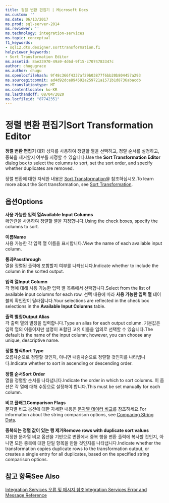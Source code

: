 ```yaml
---
title: 정렬 변환 편집기 | Microsoft Docs
ms.custom: ''
ms.date: 06/13/2017
ms.prod: sql-server-2014
ms.reviewer: ''
ms.technology: integration-services
ms.topic: conceptual
f1_keywords:
- sql12.dts.designer.sorttransformation.f1
helpviewer_keywords:
- Sort Transformation Editor
ms.assetid: 8ae23970-49a9-4d6d-9f15-c7074783347c
author: chugugrace
ms.author: chugu
ms.openlocfilehash: 9f48c366f4337af29b03877f6bb20b804457a293
ms.sourcegitcommit: ad4d92dce894592a259721a1571b1d8736abacdb
ms.translationtype: MT
ms.contentlocale: ko-KR
ms.lasthandoff: 08/04/2020
ms.locfileid: "87742351"
---
```

# <a name="sort-transformation-editor"></a><span data-ttu-id="6d444-102">정렬 변환 편집기</span><span class="sxs-lookup"><span data-stu-id="6d444-102">Sort Transformation Editor</span></span>
  <span data-ttu-id="6d444-103">**정렬 변환 편집기** 대화 상자를 사용하여 정렬할 열을 선택하고, 정렬 순서를 설정하고, 중복을 제거할지 여부를 지정할 수 있습니다.</span><span class="sxs-lookup"><span data-stu-id="6d444-103">Use the **Sort Transformation Editor** dialog box to select the columns to sort, set the sort order, and specify whether duplicates are removed.</span></span>  
  
 <span data-ttu-id="6d444-104">정렬 변환에 대한 자세한 내용은 [Sort Transformation](data-flow/transformations/sort-transformation.md)을 참조하십시오.</span><span class="sxs-lookup"><span data-stu-id="6d444-104">To learn more about the Sort transformation, see [Sort Transformation](data-flow/transformations/sort-transformation.md).</span></span>  
  
## <a name="options"></a><span data-ttu-id="6d444-105">옵션</span><span class="sxs-lookup"><span data-stu-id="6d444-105">Options</span></span>  
 <span data-ttu-id="6d444-106">**사용 가능한 입력 열**</span><span class="sxs-lookup"><span data-stu-id="6d444-106">**Available Input Columns**</span></span>  
 <span data-ttu-id="6d444-107">확인란을 사용하여 정렬할 열을 지정합니다.</span><span class="sxs-lookup"><span data-stu-id="6d444-107">Using the check boxes, specify the columns to sort.</span></span>  
  
 <span data-ttu-id="6d444-108">**이름**</span><span class="sxs-lookup"><span data-stu-id="6d444-108">**Name**</span></span>  
 <span data-ttu-id="6d444-109">사용 가능한 각 입력 열 이름을 표시합니다.</span><span class="sxs-lookup"><span data-stu-id="6d444-109">View the name of each available input column.</span></span>  
  
 <span data-ttu-id="6d444-110">**통과**</span><span class="sxs-lookup"><span data-stu-id="6d444-110">**Passthrough**</span></span>  
 <span data-ttu-id="6d444-111">열을 정렬된 출력에 포함할지 여부를 나타냅니다.</span><span class="sxs-lookup"><span data-stu-id="6d444-111">Indicate whether to include the column in the sorted output.</span></span>  
  
 <span data-ttu-id="6d444-112">**입력 열**</span><span class="sxs-lookup"><span data-stu-id="6d444-112">**Input Column**</span></span>  
 <span data-ttu-id="6d444-113">각 행에 대해 사용 가능한 입력 열 목록에서 선택합니다.</span><span class="sxs-lookup"><span data-stu-id="6d444-113">Select from the list of available input columns for each row.</span></span> <span data-ttu-id="6d444-114">선택 내용에 따라 **사용 가능한 입력 열** 테이블의 확인란이 달라집니다.</span><span class="sxs-lookup"><span data-stu-id="6d444-114">Your selections are reflected in the check box selections in the **Available Input Columns** table.</span></span>  
  
 <span data-ttu-id="6d444-115">**출력 별칭**</span><span class="sxs-lookup"><span data-stu-id="6d444-115">**Output Alias**</span></span>  
 <span data-ttu-id="6d444-116">각 출력 열의 별칭을 입력합니다.</span><span class="sxs-lookup"><span data-stu-id="6d444-116">Type an alias for each output column.</span></span> <span data-ttu-id="6d444-117">기본값은 입력 열의 이름이지만 설명이 포함된 고유 이름을 임의로 선택할 수 있습니다.</span><span class="sxs-lookup"><span data-stu-id="6d444-117">The default is the name of the input column; however, you can choose any unique, descriptive name.</span></span>  
  
 <span data-ttu-id="6d444-118">**정렬 형식**</span><span class="sxs-lookup"><span data-stu-id="6d444-118">**Sort Type**</span></span>  
 <span data-ttu-id="6d444-119">오름차순으로 정렬할 것인지, 아니면 내림차순으로 정렬할 것인지를 나타냅니다.</span><span class="sxs-lookup"><span data-stu-id="6d444-119">Indicate whether to sort in ascending or descending order.</span></span>  
  
 <span data-ttu-id="6d444-120">**정렬 순서**</span><span class="sxs-lookup"><span data-stu-id="6d444-120">**Sort Order**</span></span>  
 <span data-ttu-id="6d444-121">열을 정렬할 순서를 나타냅니다.</span><span class="sxs-lookup"><span data-stu-id="6d444-121">Indicate the order in which to sort columns.</span></span> <span data-ttu-id="6d444-122">이 옵션은 각 열에 대해 수동으로 설정해야 합니다.</span><span class="sxs-lookup"><span data-stu-id="6d444-122">This must be set manually for each column.</span></span>  
  
 <span data-ttu-id="6d444-123">**비교 플래그**</span><span class="sxs-lookup"><span data-stu-id="6d444-123">**Comparison Flags**</span></span>  
 <span data-ttu-id="6d444-124">문자열 비교 옵션에 대한 자세한 내용은 [문자열 데이터 비교](data-flow/comparing-string-data.md)를 참조하세요.</span><span class="sxs-lookup"><span data-stu-id="6d444-124">For information about the string comparison options, see [Comparing String Data](data-flow/comparing-string-data.md).</span></span>  
  
 <span data-ttu-id="6d444-125">**중복되는 정렬 값이 있는 행 제거**</span><span class="sxs-lookup"><span data-stu-id="6d444-125">**Remove rows with duplicate sort values**</span></span>  
 <span data-ttu-id="6d444-126">지정한 문자열 비교 옵션을 기반으로 변환에서 중복 행을 변환 출력에 복사할 것인지, 아니면 모든 중복에 대한 단일 항목을 만들 것인지를 나타냅니다.</span><span class="sxs-lookup"><span data-stu-id="6d444-126">Indicate whether the transformation copies duplicate rows to the transformation output, or creates a single entry for all duplicates, based on the specified string comparison options.</span></span>  
  
## <a name="see-also"></a><span data-ttu-id="6d444-127">참고 항목</span><span class="sxs-lookup"><span data-stu-id="6d444-127">See Also</span></span>  
 [<span data-ttu-id="6d444-128">Integration Services 오류 및 메시지 참조</span><span class="sxs-lookup"><span data-stu-id="6d444-128">Integration Services Error and Message Reference</span></span>](../../2014/integration-services/integration-services-error-and-message-reference.md)  
  
  
